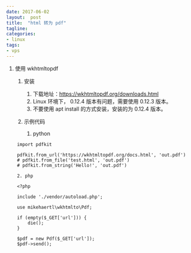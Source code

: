 ```yaml
---
date: 2017-06-02
layout:  post
title:  "html 转为 pdf"
tagline:
categories:
- linux
tags:
- vps
---
```


1. 使用 wkhtmltopdf
    1. 安装
        1. 下载地址：https://wkhtmltopdf.org/downloads.html
        2. Linux 环境下， 0.12.4 版本有问题，需要使用 0.12.3 版本。
        3. 不要使用 apt install 的方式安装，安装的为 0.12.4 版本。

    2. 示例代码
        1. python

```
    import pdfkit

    pdfkit.from_url('https://wkhtmltopdf.org/docs.html', 'out.pdf')
    # pdfkit.from_file('test.html', 'out.pdf')
    # pdfkit.from_string('Hello!', 'out.pdf')
```

        2. php

```
    <?php

    include './vendor/autoload.php';

    use mikehaertl\wkhtmlto\Pdf;

    if (empty($_GET['url'])) {
        die();
    }

    $pdf = new Pdf($_GET['url']);
    $pdf->send();
```

